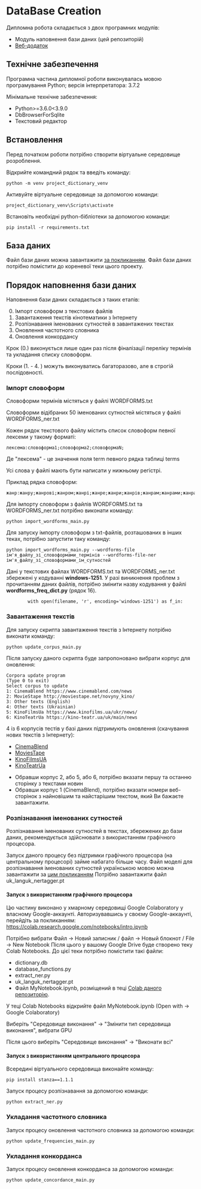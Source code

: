 # DataBase Creation

Дипломна робота складається з двох програмних модулів:
- Модуль наповнення бази даних (цей репозиторій)
- [Веб-додаток](https://github.com/PiatachenkoMila/dictionary-web-application)
## Технічне забезпечення
Програмна частина дипломної роботи виконувалась мовою програмування Python;
версія інтерпретатора: 3.7.2

Мінімальне технічне забезпечення:
- Python>=3.6.0<3.9.0
- DbBrowserForSqlite
- Текстовий редактор

## Встановлення
Перед початком роботи потрібно створити віртуальне середовище розроблення.

Відкрийте командний рядок та введіть команду:

```
python -m venv project_dictionary_venv
```
Активуйте віртуальне середовище за допомогою команди:
```
project_dictionary_venv\Scripts\activate
```

Встановіть необхідні python-бібліотеки за допомогою команди:
```
pip install -r requirements.txt
```

## База даних
Файл бази даних можна завантажити [за покликанням](https://drive.google.com/drive/folders/1LbtnmXV0c-Veh1Sn8KZWRokF-EaI-WZd).
Файл бази даних потрібно помістити до кореневої теки цього проекту.
## Порядок наповнення бази даних
Наповнення бази даних складається з таких етапів:

0. Імпорт словоформ з текстових файлів
1. Завантаження текстів кінотематики з Інтернету
2. Розпізнавання іменованих сутностей в завантажених текстах
3. Оновлення частотного словника
4. Оновлення конкордансу

Крок (0.) виконується лише один раз після фіналізації переліку термінів та 
укладання списку словоформ.

Кроки (1. - 4. ) можуть виконуватись багаторазово, але в строгій послідовності.

### Імпорт словоформ
Словоформи термінів містяться у файлі WORDFORMS.txt

Словоформи відібраних 50 іменованих сутностей містяться у файлі WORDFORMS_ner.txt

Кожен рядок текстового файлу містить список словоформ певної лексеми у такому форматі:
```
лексема:словоформа1;словоформа2;словоформаN;
```
Де "лексема" - це значення поля term певного рядка таблиці terms

Усі слова у файлі мають бути написати у нижньому регістрі.

Приклад рядка словоформ:
```
жанр:жанру;жанрові;жанром;жанрі;жанре;жанри;жанрів;жанрам;жанрами;жанрах;
```

Для імпорту словоформ з файлів WORDFORMS.txt та WORDFORMS_ner.txt потрібно виконати команду:
```
python import_wordforms_main.py
```
Для запуску імпорту словоформ з txt-файлів, розташованих в інших теках, потрібно запустити таку команду:
```
python import_wordforms_main.py --wordforms-file ім'я_файлу_зі_словоформами_термінів --wordforms-file-ner ім'я_файлу_зі_словоформами_ім_сутностей
```
Дані у текстових файлах WORDFORMS.txt та WORDFORMS_ner.txt збережені у кодуванні
<b>windows-1251</b>. У разі виникнення проблем з прочитанням даних файлів, потрібно змінити назву кодування у файлі <b>wordforms_freq_dict.py</b> (рядок 16).
```
        with open(filename, 'r', encoding='windows-1251') as f_in:
```

### Завантаження текстів
Для запуску скрипта завантаження текстів з Інтернету потрібно виконати команду:
```
python update_corpus_main.py
```
Після запуску даного скрипта буде запропоновано вибрати корпус для оновлення:
```
Corpora update program
(Type 0 to exit)
Select corpus to update
1: CinemaBlend https://www.cinemablend.com/news
2: MovieStape http://moviestape.net/novyny_kino/
3: Other texts (English)
4: Other texts (Ukrainian)
5: KinoFilmsUa https://www.kinofilms.ua/ukr/news/
6: KinoTeatrUa https://kino-teatr.ua/uk/main/news
```
4 із 6 корпусів тестів у базі даних підтримують оновлення (скачування нових текстів з Інтернету):
- [CinemaBlend](https://www.cinemablend.com/news)
- [MoviesTape](http://moviestape.net/novyny_kino/)
- [KinoFilmsUA](https://www.kinofilms.ua/ukr/news/)
- [KinoTeatrUa](https://kino-teatr.ua/uk/main/news)

+ Обравши корпус 2, або 5, або 6, потрібно вказати першу та останню сторінку з текстами новин
+ Обравши корпус 1 (CinemaBlend), потрібно вказати номери веб-сторінок 
з найновішим та найстарішим текстом, який Ви бажаєте завантажити.
### Розпізнавання іменованих сутностей
Розпізнавання іменованих сутностей в текстах, збережених до бази даних, рекомендується здійснювати з використанням графічного процесора.

Запуск даного процесу без підтримки графічного процесора (на центральному процесорі) займе набагато більше часу.
Файл моделі для розпізнавання іменованих сутностей українською мовою можна завантажити за [цим покликанням](https://github.com/gawy/stanza-lang-uk/releases/tag/v0.9)
Потрібно завантажити файл uk_languk_nertagger.pt
#### Запуск з використанням графічного процесора
Цю частину виконано у хмарному середовищі Google Colaboratory у власному Google-аккаунті.
Авторизувавшись у своєму Google-аккаунті, перейдіть за покликанням:
https://colab.research.google.com/notebooks/intro.ipynb

Потрібно вибрати Файл -> Новий записник / файл -> Новый блокнот / File -> New Notebook
Після цього у вашому Google Drive буде створено теку Colab Notebooks.
До цієї теки потрібно помістити такі файли:
+ dictionary.db
+ database_functions.py
+ extract_ner.py
+ uk_languk_nertagger.pt
+ Файл MyNotebook.ipynb, розміщений в теці [Colab даного репозиторію](Colab).

У теці Colab Notebooks відкрийте файл MyNotebook.ipynb (Open with -> Google Colaboratory)

Виберіть "Середовище виконання" -> "Змінити тип середовища виконання", вибрати GPU

Після цього виберіть "Середовище виконання" -> "Виконати всі"

#### Запуск з використанням центрального процесора
Всередині віртуального середовища виконайте команду:
```
pip install stanza==1.1.1
```

Запуск процесу розпізнавання за допомогою команди:
```
python extract_ner.py
```

### Укладання частотного словника
Запуск процесу оновлення частотного словника за допомогою команди:
```
python update_frequencies_main.py
```

### Укладання конкорданса
Запуск процесу оновлення конкорданса за допомогою команди:
```
python update_concordance_main.py
```
